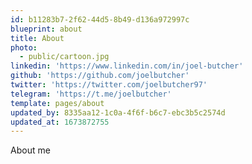 ```yaml
---
id: b11283b7-2f62-44d5-8b49-d136a972997c
blueprint: about
title: About
photo:
  - public/cartoon.jpg
linkedin: 'https://www.linkedin.com/in/joel-butcher'
github: 'https://github.com/joelbutcher'
twitter: 'https://twitter.com/joelbutcher97'
telegram: 'https://t.me/joelbutcher'
template: pages/about
updated_by: 8335aa12-1c0a-4f6f-b6c7-ebc3b5c2574d
updated_at: 1673872755
---
```

About me